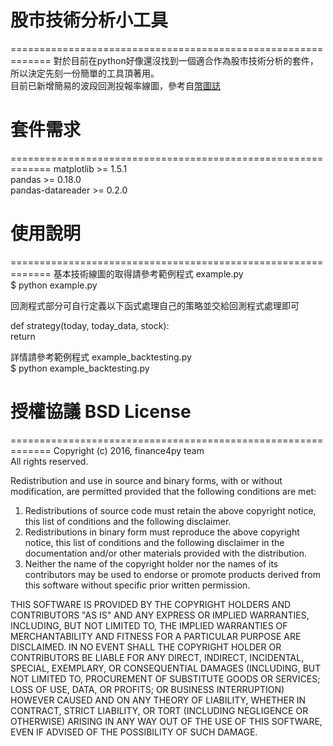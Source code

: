 # 股市技術分析小工具
=============================================================
對於目前在python好像還沒找到一個適合作為股市技術分析的套件，所以決定先刻一份簡單的工具頂著用。   
目前已新增簡易的波段回測投報率線圖，參考自[幣圖誌](http://www.bituzi.com/2014/12/Rbacktest6mins.html)

# 套件需求
=============================================================
matplotlib >= 1.5.1   
pandas >= 0.18.0   
pandas-datareader >= 0.2.0   

# 使用說明
=============================================================
基本技術線圖的取得請參考範例程式 example.py   
$ python example.py   

回測程式部分可自行定義以下函式處理自己的策略並交給回測程式處理即可   

def strategy(today, today_data, stock):  
	return 

詳情請參考範例程式 example_backtesting.py    
$ python example_backtesting.py   

# 授權協議 BSD License
=============================================================
Copyright (c) 2016, finance4py team   
All rights reserved.   

Redistribution and use in source and binary forms, with or without modification, are permitted provided that the following conditions are met:   

1. Redistributions of source code must retain the above copyright notice, this list of conditions and the following disclaimer.   
2. Redistributions in binary form must reproduce the above copyright notice, this list of conditions and the following disclaimer in the documentation and/or other materials provided with the distribution.   
3. Neither the name of the copyright holder nor the names of its contributors may be used to endorse or promote products derived from this software without specific prior written permission.   

THIS SOFTWARE IS PROVIDED BY THE COPYRIGHT HOLDERS AND CONTRIBUTORS "AS IS" AND ANY EXPRESS OR IMPLIED WARRANTIES, INCLUDING, BUT NOT LIMITED TO, THE IMPLIED WARRANTIES OF MERCHANTABILITY AND FITNESS FOR A PARTICULAR PURPOSE ARE DISCLAIMED. IN NO EVENT SHALL THE COPYRIGHT HOLDER OR CONTRIBUTORS BE LIABLE FOR ANY DIRECT, INDIRECT, INCIDENTAL, SPECIAL, EXEMPLARY, OR CONSEQUENTIAL DAMAGES (INCLUDING, BUT NOT LIMITED TO, PROCUREMENT OF SUBSTITUTE GOODS OR SERVICES; LOSS OF USE, DATA, OR PROFITS; OR BUSINESS INTERRUPTION) HOWEVER CAUSED AND ON ANY THEORY OF LIABILITY, WHETHER IN CONTRACT, STRICT LIABILITY, OR TORT (INCLUDING NEGLIGENCE OR OTHERWISE) ARISING IN ANY WAY OUT OF THE USE OF THIS SOFTWARE, EVEN IF ADVISED OF THE POSSIBILITY OF SUCH DAMAGE.